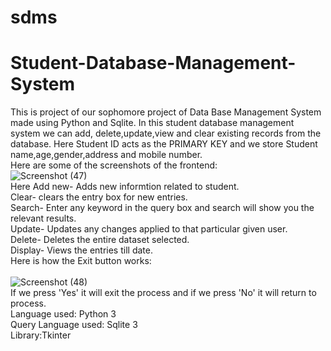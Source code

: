 # sdms
# Student-Database-Management-System
This is project of our sophomore project of Data Base Management System made using Python and Sqlite.
In this student database management system we can add, delete,update,view and clear existing records from the database.
Here Student ID acts as the PRIMARY KEY and we store Student name,age,gender,address and mobile number.<br />
Here are some of the screenshots of the frontend:
 <br />
![Screenshot (47)](https://user-images.githubusercontent.com/45651397/78636372-d96e5b00-78c5-11ea-93ee-c195c5b8ee9a.png)
 <br />
Here Add new- Adds new informtion related to student.<br />
Clear- clears the entry box for new entries.<br />
Search- Enter any keyword in the query box and search will show you the relevant results.<br />
Update- Updates any changes applied to that particular given user.<br />
Delete- Deletes the entire dataset selected.<br />
Display- Views the entries till date.<br />
Here is how the Exit button works:<br />
 <br />
![Screenshot (48)](https://user-images.githubusercontent.com/45651397/78637910-f7898a80-78c8-11ea-8f47-44dba9b0ae74.png)
 <br />
If we press 'Yes'  it will exit the process and if we press 'No' it will return to process.<br />
Language used: Python 3<br />
Query Language used: Sqlite 3<br />
Library:Tkinter<br />

